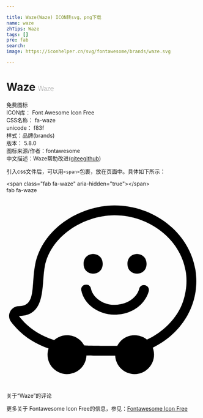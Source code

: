 ```yaml
---

title: Waze(Waze) ICON转svg、png下载
name: waze
zhTips: Waze
tags: []
pre: fab
search: 
image: https://iconhelper.cn/svg/fontawesome/brands/waze.svg

---
```


# Waze  <small style="font-size: 60%;font-weight: 100">Waze</small>


<div class="detail-page">
<p>
<span><span class="badge-success badge">免费图标</span> </span>
<br/>
<span>
ICON库：
<span class="badge-secondary badge">Font Awesome Icon Free</span> 
</span>
<br/>
<span>
CSS名称：
<span class="badge-secondary badge">fa-waze</span> 
</span>
<br/>
<span>
unicode：
<span class="badge-secondary badge">f83f</span> 
<copy-btn content='f83f' btn-title=""></copy-btn>
<copy-btn :content='String.fromCodePoint(parseInt("f83f", 16))' btn-title="复制U"></copy-btn>
</span><br/><span>样式：<span class="badge-light badge">品牌(brands)</span></span>
<br/>
<span>
版本：
<span class="badge-secondary badge">5.8.0</span> 
</span>
<br/>
<span>图标来源/作者：<span class="badge-light badge">fontawesome</span></span> 
<br/>
<span class="zh-detail">中文描述：<span class="badge-primary badge">Waze</span><span class="help-link"><span>帮助改进</span>(<a href="https://gitee.com/liuwave/icon-helper/edit/master/json/fontawesome/brands/waze.json" target="_blank" rel="noopener noreferrer">gitee</a><a href="https://github.com/liuwave/icon-helper/edit/master/json/fontawesome/brands/waze.json" target="_blank" rel="noopener noreferrer">github</a></span>)</span><br/>
</p>
</div>
<div class="alert alert-dark">
  <i class="fab fa-waze fa-xs"></i>
  <i class="fab fa-waze fa-sm"></i>
  <i class="fab fa-waze fa-lg"></i>
  <i class="fab fa-waze fa-2x"></i>
  <i class="fab fa-waze fa-3x"></i>
  <i class="fab fa-waze fa-5x"></i>
  <i class="fab fa-waze fa-7x"></i>
</div>
<div>
  <p>引入css文件后，可以用<code>&lt;span&gt;</code>包裹，放在页面中。具体如下所示：    
  </p>
  <div class="alert alert-primary" style="font-size: 14px">
    &lt;span class="fab fa-waze" aria-hidden="true"&gt;&lt;/span&gt;
    <copy-btn content='<span class="fab fa-waze" aria-hidden="true"></span>'></copy-btn>
  </div>
  <div class="alert alert-secondary">
    <i class="fab fa-waze"
    style="font-size: 24px"
    aria-hidden="true"></i> fab fa-waze
    <copy-btn content="fab fa-waze" btn-title="复制图标名称"></copy-btn>
  </div>
</div>
<div id="svg" class="svg-wrap">
<svg xmlns="http://www.w3.org/2000/svg" viewBox="0 0 512 512"><path d="M502.17 201.67C516.69 287.53 471.23 369.59 389 409.8c13 34.1-12.4 70.2-48.32 70.2a51.68 51.68 0 0 1-51.57-49c-6.44.19-64.2 0-76.33-.64A51.69 51.69 0 0 1 159 479.92c-33.86-1.36-57.95-34.84-47-67.92-37.21-13.11-72.54-34.87-99.62-70.8-13-17.28-.48-41.8 20.84-41.8 46.31 0 32.22-54.17 43.15-110.26C94.8 95.2 193.12 32 288.09 32c102.48 0 197.15 70.67 214.08 169.67zM373.51 388.28c42-19.18 81.33-56.71 96.29-102.14 40.48-123.09-64.15-228-181.71-228-83.45 0-170.32 55.42-186.07 136-9.53 48.91 5 131.35-68.75 131.35C58.21 358.6 91.6 378.11 127 389.54c24.66-21.8 63.87-15.47 79.83 14.34 14.22 1 79.19 1.18 87.9.82a51.69 51.69 0 0 1 78.78-16.42zM205.12 187.13c0-34.74 50.84-34.75 50.84 0s-50.84 34.74-50.84 0zm116.57 0c0-34.74 50.86-34.75 50.86 0s-50.86 34.75-50.86 0zm-122.61 70.69c-3.44-16.94 22.18-22.18 25.62-5.21l.06.28c4.14 21.42 29.85 44 64.12 43.07 35.68-.94 59.25-22.21 64.11-42.77 4.46-16.05 28.6-10.36 25.47 6-5.23 22.18-31.21 62-91.46 62.9-42.55 0-80.88-27.84-87.9-64.25z"/></svg>
</div>
<detail full-name='fa-waze'></detail>

<Vssue title="关于“Waze”的评论" >关于“Waze”的评论</Vssue>
    
<div><p>更多关于  Fontawesome Icon Free的信息，参见：<a target="_blank" href="https://iconhelper.cn/fontawesome.html">Fontawesome Icon Free</a>
</p></div>
